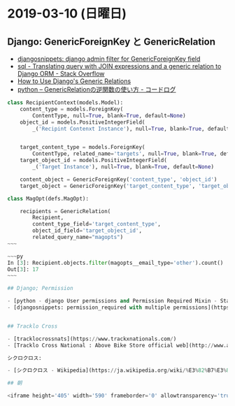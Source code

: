 # 2019-03-10 (日曜日)

## Django: GenericForeignKey と GenericRelation

- [djangosnippets: django admin filter for GenericForeignKey field](https://djangosnippets.org/snippets/10564/)
- [sql - Translating query with JOIN expressions and a generic relation to Django ORM - Stack Overflow](https://stackoverflow.com/questions/39963436/translating-query-with-join-expressions-and-a-generic-relation-to-django-orm)
- [How to Use Django's Generic Relations](https://simpleisbetterthancomplex.com/tutorial/2016/10/13/how-to-use-generic-relations.html)
- [python – GenericRelationの逆関数の使い方 - コードログ](https://codeday.me/jp/qa/20190224/309581.html)

~~~py
class RecipientContext(models.Model):
    content_type = models.ForeignKey(
        ContentType, null=True, blank=True, default=None)
    object_id = models.PositiveIntegerField(
        _('Recipint Contenxt Instance'), null=True, blank=True, default=None)


    target_content_type = models.ForeignKey(
        ContentType, related_name='targets', null=True, blank=True, default=None)
    target_object_id = models.PositiveIntegerField(
        _('Target Instance'), null=True, blank=True, default=None)

    content_object = GenericForeignKey('content_type', 'object_id')
    target_object = GenericForeignKey('target_content_type', 'target_object_id')
~~~

~~~~py
class MagOpt(defs.MagOpt):

    recipients = GenericRelation(
        Recipient,
        content_type_field='target_content_type',
        object_id_field='target_object_id',
        related_query_name="magopts")
~~~

~~~py
In [3]: Recipient.objects.filter(magopts__email_type='other').count()
Out[3]: 17
~~~

## Django; Permission

- [python - django User permissions and Permission Required Mixin - Stack Overflow](https://stackoverflow.com/questions/46930217/django-user-permissions-and-permission-required-mixin)
- [djangosnippets: permission_required with multiple permissions](https://djangosnippets.org/snippets/1618/)


## Tracklo Cross

- [tracklocrossnats](https://www.trackxnationals.com/)
- [Tracklo Cross National : Above Bike Store official web](http://www.abovebike.com/news/event/event_1/tracklo_cross_national/)

シクロクロス:

- [シクロクロス - Wikipedia](https://ja.wikipedia.org/wiki/%E3%82%B7%E3%82%AF%E3%83%AD%E3%82%AF%E3%83%AD%E3%82%B9)

## 朝

<iframe height='405' width='590' frameborder='0' allowtransparency='true' scrolling='no' src='https://www.strava.com/activities/2202685727/embed/52fbca54234d35ad11fa2b2165405354ea18e9dc'></iframe>
